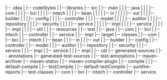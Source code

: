 |-- .idea
|   |-- codeStyles
|   |-- libraries
|-- src
|   |-- main
|   |   |-- java
|   |   |   |-- com
|   |   |       |-- bci
|   |   |           |-- intech
|   |   |               |-- bean
|   |   |               |   |-- in
|   |   |               |   |-- out
|   |   |               |-- builder
|   |   |               |-- config
|   |   |               |-- controller
|   |   |               |-- model
|   |   |               |   |-- auditor
|   |   |               |-- repository
|   |   |               |-- security
|   |   |               |   |-- service
|   |   |               |       |-- impl
|   |   |               |-- service
|   |   |               |   |-- impl
|   |   |               |-- util
|   |   |-- resources
|   |-- test
|       |-- java
|           |-- com
|               |-- bci
|                   |-- intech
|                       |-- controller
|                       |-- service
|                           |-- impl
|-- target
|-- classes
|   |-- com
|       |-- bci
|           |-- intech
|               |-- bean
|               |   |-- in
|               |   |-- out
|               |-- builder
|               |-- config
|               |-- controller
|               |-- model
|               |   |-- auditor
|               |-- repository
|               |-- security
|               |   |-- service
|               |       |-- impl
|               |-- service
|               |   |-- impl
|               |-- util
|-- generated-sources
|   |-- annotations
|-- generated-test-sources
|   |-- test-annotations
|-- maven-archiver
|-- maven-status
|   |-- maven-compiler-plugin
|       |-- compile
|       |   |-- default-compile
|       |-- testCompile
|           |-- default-testCompile
|-- surefire-reports
|-- test-classes
|-- com
|-- bci
|-- intech
|-- controller
|-- service